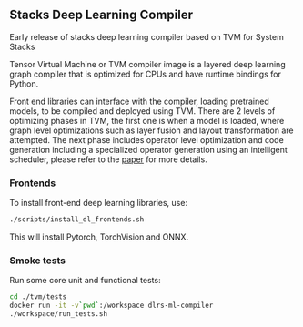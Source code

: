 ## Stacks Deep Learning Compiler 

Early release of stacks deep learning compiler based on TVM for System Stacks

Tensor Virtual Machine or TVM compiler image is a layered deep learning graph 
compiler that is optimized for CPUs and have runtime bindings for Python.

Front end libraries can interface with the compiler, loading pretrained models,
to be compiled and deployed using TVM. There are 2 levels of optimizing phases
in TVM, the first one is when a model is loaded, where graph level optimizations
such as layer fusion and layout transformation are attempted. The next phase
includes operator level optimization and code generation including a specialized operator
generation using an intelligent scheduler, please refer to the [paper](https://arxiv.org/pdf/1802.04799.pdf)
for more details.

### Frontends

To install front-end deep learning libraries, use:

```bash
./scripts/install_dl_frontends.sh
```

This will install Pytorch, TorchVision and ONNX.

### Smoke tests

Run some core unit and functional tests:

```bash
cd ./tvm/tests
docker run -it -v`pwd`:/workspace dlrs-ml-compiler
./workspace/run_tests.sh
```

